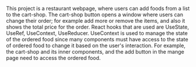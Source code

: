 This project is a restaurant webpage, where users can add foods from a list to the cart-shop.
The cart-shop button opens a window where users can change their order; for example add more or remove the items, and also it shows the total price for the order.
React hooks that are used are UseState, UseRef, UseContext, UseReducer. UseContext is used to manage the state of the ordered food since
many components must have access to the state of ordered food to change it based on the user's interaction. For example, the cart-shop and its inner components,
and the add button in the mange page need to access the ordered food. 

